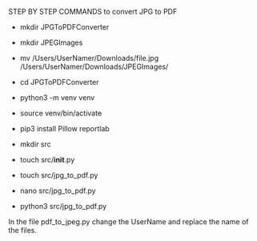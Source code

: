 STEP BY STEP COMMANDS to convert JPG to PDF

- mkdir JPGToPDFConverter

- mkdir JPEGImages

- mv /Users/UserNamer/Downloads/file.jpg   /Users/UserNamer/Downloads/JPEGImages/

- cd JPGToPDFConverter

- python3 -m venv venv

- source venv/bin/activate

- pip3 install Pillow reportlab

- mkdir src

- touch src/__init__.py

- touch src/jpg_to_pdf.py

- nano src/jpg_to_pdf.py

- python3 src/jpg_to_pdf.py

In the file pdf_to_jpeg.py change the UserName and replace the name of the files. 
